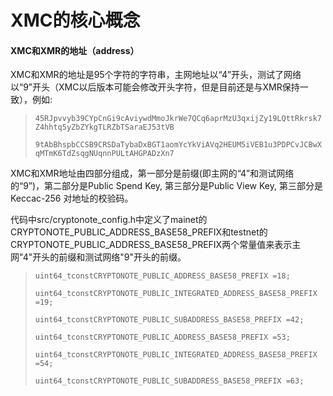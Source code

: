 # XMC的核心概念

#### XMC和XMR的地址（address）

XMC和XMR的地址是95个字符的字符串，主网地址以“4”开头，测试了网络以“9”开头（XMC以后版本可能会修改开头字符，但是目前还是与XMR保持一致），例如:

> `45RJpvvyb39CYpCnGi9cAviywdMmoJkrWe7QCq6aprMzU3qxijZy19LQttRkrsk7Z4hhtq5yZbZYkgTLRZbTSaraEJ53tVB`
>
> `9tAbBhspbCCSB9CRSDaTybaDxBGT1aomYcYkViAVq2HEUM5iVEB1u3PDPCvJCBwXqMTmK6TdZsqgNUqnnPULtAHGPADzXn7`

XMC和XMR地址由四部分组成，第一部分是前缀\(即主网的“4”和测试网络的“9”\)，第二部分是Public Spend Key, 第三部分是Public View Key, 第三部分是Keccac-256 对地址的校验码。

代码中src/cryptonote\_config.h中定义了mainet的CRYPTONOTE\_PUBLIC\_ADDRESS\_BASE58\_PREFIX和testnet的CRYPTONOTE\_PUBLIC\_ADDRESS\_BASE58\_PREFIX两个常量值来表示主网"4"开头的前缀和测试网络"9"开头的前缀。

> `uint64_tconstCRYPTONOTE_PUBLIC_ADDRESS_BASE58_PREFIX =18;`
>
> `uint64_tconstCRYPTONOTE_PUBLIC_INTEGRATED_ADDRESS_BASE58_PREFIX =19;`
>
> `uint64_tconstCRYPTONOTE_PUBLIC_SUBADDRESS_BASE58_PREFIX =42;`
>
> `uint64_tconstCRYPTONOTE_PUBLIC_ADDRESS_BASE58_PREFIX =53;`
>
> `uint64_tconstCRYPTONOTE_PUBLIC_INTEGRATED_ADDRESS_BASE58_PREFIX =54;`
>
> `uint64_tconstCRYPTONOTE_PUBLIC_SUBADDRESS_BASE58_PREFIX =63;`




